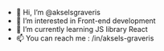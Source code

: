 - 👋 Hi, I’m @akselsgraveris
- 👀 I’m interested in Front-end development
- 🌱 I’m currently learning JS library React
- 📫 You can reach me : /in/aksels-graveris
